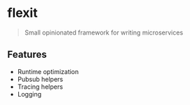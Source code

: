 # flexit

> Small opinionated framework for writing microservices

## Features

* Runtime optimization
* Pubsub helpers
* Tracing helpers
* Logging
